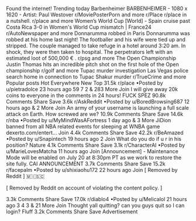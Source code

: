 Found the internet!
Trending today
Barbenheimer
BARBENHEIMER - 1080 x 1620 - Artist: Paul Westover
r/MoviePosterPorn and more
r/Place
r/place in a nutshell.
r/place and more
Women’s World Cup
[World] - Spain cruise past Costa Rica 3-0 in Women's World Cup mismatch | France24
r/AutoNewspaper and more
Donnarumma robbed in Paris
Donnarumma was robbed at his home last night! The footballer and his wife were tied up and stripped. The couple managed to take refuge in a hotel around 3:20 am. In shock, they were then taken to hospital. The perpetrators left with an estimated loot of 500,000 € .
r/psg and more
The Open Championship
Justin Thomas hits an incredible pitch shot on the first hole of the Open championship
r/golf and more
Tupac murder investigation
Las Vegas police search home in connection to Tupac Shakur murder
r/TrueCrime and more
Popular posts
Hot
Everywhere
New
Top
31.5k
r/place
•Posted by
u/pietradolce
23 hours ago
59
7
2
& 283 More
Join
I will give away 20k coins to everyone in the comments in 24 hours! FUCK SPEZ
90.8k Comments
Share
Save
3.6k
r/AskReddit
•Posted by
u/BoredBrowsing687
12 hours ago
& 2 More
Join
An army of your username is launching a full scale attack on Earth. How screwed are we?
10.9k Comments
Share
Save
14.6k
r/nba
•Posted by
u/MyMindWasAFortress
1 day ago
& 3 More
JiDion banned from all NBA related events for sleeping at WNBA game
dexerto.com/entert...
Join
4.4k Comments
Share
Save
42.2k
r/BeAmazed
•Posted by
u/Snapintech
19 hours ago
2
Join
What do you do if u r in his position?
Nature
4.1k Comments
Share
Save
3.1k
r/CharacterAI
•Posted by
u/MarieLovesMatcha
11 hours ago
Join
[Announcement] - Maintenance Mode will be enabled on July 20 at 8:30pm PT as we work to restore the site fully.
CAI  ANNOUNCEMENT
3.7k Comments
Share
Save
15.2k
r/facepalm
•Posted by
u/shixiaohu172
22 hours ago
Join
[ Removed by Reddit ]
 🇲​🇮​🇸​🇨​

[ Removed by Reddit on account of violating the content policy. ]

3.3k Comments
Share
Save
17.0k
r/diablo4
•Posted by
u/Melicalol
21 hours ago
3
4
3
& 21 More
Join
Thought yall quitting? can you guys quit so I can login?
Fluff
3.2k Comments
Share
Save
Advertisement